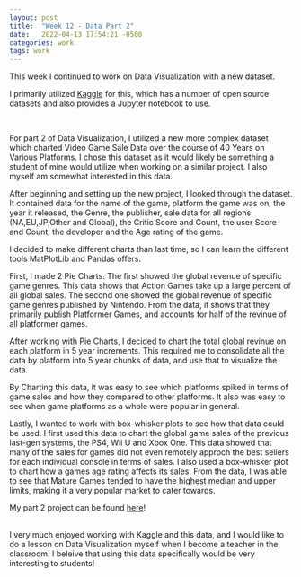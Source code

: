 ```yaml
---
layout: post
title:  "Week 12 - Data Part 2"
date:   2022-04-13 17:54:21 -0500
categories: work
tags: work
---
```


This week I continued to work on Data Visualization with a new dataset.

I primarily utilized [Kaggle][kaggle] for this, which has a number of open source datasets and also provides a Jupyter notebook to use.

[kaggle]: https://www.kaggle.com/


<br>

For part 2 of Data Visualization, I utilized a new more complex dataset which charted Video Game Sale Data over the course of 40 Years on Various Platforms. I chose this dataset as it would likely be something a student of mine would utilize when working on a similar project. I also myself am somewhat interested in this data.

After beginning and setting up the new project, I looked through the dataset. It contained data for the name of the game, platform the game was on, the year it released, the Genre, the publisher, sale data for all regions (NA,EU,JP,Other and Global), the Critic Score and Count, the user Score and Count, the developer and the Age rating of the game.

I decided to make different charts than last time, so I can learn the different tools MatPlotLib and Pandas offers.

First, I made 2 Pie Charts. The first showed the global revenue of specific game genres. This data shows that Action Games take up a large percent of all global sales.
The second one showed the global revenue of specific game genres published by Nintendo. From the data, it shows that they primarily publish Platformer Games, and accounts for half of the revinue of all platformer games.

After working with Pie Charts, I decided to chart the total global revinue on each platform in 5 year increments. This required me to consolidate all the data by platform into 5 year chunks of data, and use that to visualize the data. 

By Charting this data, it was easy to see which platforms spiked in terms of game sales and how they compared to other platforms. It also was easy to see when game platforms as a whole were popular in general.

Lastly, I wanted to work with box-whisker plots to see how that data could be used. I first used this data to chart the global game sales of the previous last-gen systems, the PS4, Wii U and Xbox One. This data showed that many of the sales for games did not even remotely approch the best sellers for each individual console in terms of sales.
I also used a box-whisker plot to chart how a games age rating affects its sales. From the data, I was able to see that Mature Games tended to have the highest median and upper limits, making it a very popular market to cater towards.

My part 2 project can be found [here][Project2]!

[Project2]: https://www.kaggle.com/edmarrs/videogamesaledata
   
<br>
I very much enjoyed working with Kaggle and this data, and I would like to do a lesson on Data Visualization myself when I become a teacher in the classroom. I beleive that using this data specifically would be very interesting to students!
 










